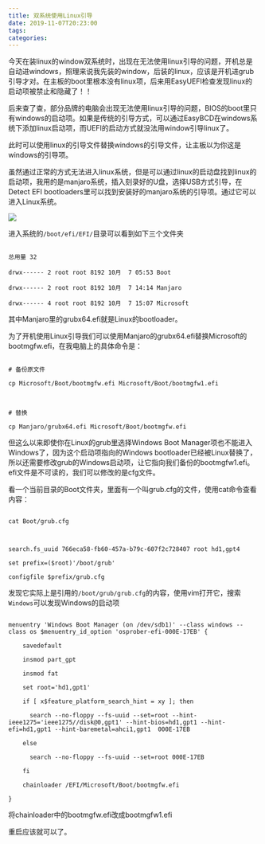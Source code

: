 ```yaml
---
title: 双系统使用Linux引导
date: 2019-11-07T20:23:00
tags:
categories:
---
```


今天在装linux的window双系统时，出现在无法使用linux引导的问题，开机总是自动进windows，照理来说我先装的window，后装的linux，应该是开机进grub引导才对。在主板的boot里根本没有linux项，后来用EasyUEFI检查发现linux的启动项被禁止和隐藏了！！

后来查了查，部分品牌的电脑会出现无法使用linux引导的问题，BIOS的boot里只有windows的启动项。如果是传统的引导方式，可以通过EasyBCD在windows系统下添加linux启动项，而UEFI的启动方式就没法用window引导linux了。

此时可以使用linux的引导文件替换windows的引导文件，让主板以为你这是windows的引导项。

虽然通过正常的方式无法进入linux系统，但是可以通过linux的启动盘找到linux的启动项，我用的是manjaro系统，插入刻录好的U盘，选择USB方式引导，在Detect EFI bootloaders里可以找到安装好的manjaro系统的引导项。通过它可以进入Linux系统。

![](https://img2018.cnblogs.com/blog/1205530/201911/1205530-20191107202144487-1238497231.jpg)



进入系统的`/boot/efi/EFI/`目录可以看到如下三个文件夹

```shell
总用量 32
drwx------ 2 root root 8192 10月  7 05:53 Boot
drwx------ 2 root root 8192 10月  7 14:14 Manjaro
drwx------ 4 root root 8192 10月  7 15:07 Microsoft
```

其中Manjaro里的grubx64.efi就是Linux的bootloader。

为了开机使用Linux引导我们可以使用Manjaro的grubx64.efi替换Microsoft的bootmgfw.efi，在我电脑上的具体命令是：

```shell
# 备份原文件
cp Microsoft/Boot/bootmgfw.efi Microsoft/Boot/bootmgfw1.efi

# 替换
cp Manjaro/grubx64.efi Microsoft/Boot/bootmgfw.efi
```

但这么以来即使你在Linux的grub里选择Windows Boot Manager项也不能进入Windows了，因为这个启动项指向的Windows bootloader已经被Linux替换了，所以还需要修改grub的Windows启动项，让它指向我们备份的bootmgfw1.efi。efi文件是不可读的，我们可以修改的是cfg文件。

看一个当前目录的Boot文件夹，里面有一个叫grub.cfg的文件，使用cat命令查看内容：

```shell
cat Boot/grub.cfg

search.fs_uuid 766eca58-fb60-457a-b79c-607f2c728407 root hd1,gpt4
set prefix=($root)'/boot/grub'
configfile $prefix/grub.cfg
```

发现它实际上是引用的`/boot/grub/grub.cfg`的内容，使用vim打开它，搜索`Windows`可以发现Windows的启动项

```shell
menuentry 'Windows Boot Manager (on /dev/sdb1)' --class windows --class os $menuentry_id_option 'osprober-efi-000E-17EB' {
	savedefault
	insmod part_gpt
	insmod fat
	set root='hd1,gpt1'
	if [ x$feature_platform_search_hint = xy ]; then
	  search --no-floppy --fs-uuid --set=root --hint-ieee1275='ieee1275//disk@0,gpt1' --hint-bios=hd1,gpt1 --hint-efi=hd1,gpt1 --hint-baremetal=ahci1,gpt1  000E-17EB
	else
	  search --no-floppy --fs-uuid --set=root 000E-17EB
	fi
	chainloader /EFI/Microsoft/Boot/bootmgfw.efi
}
```

将chainloader中的bootmgfw.efi改成bootmgfw1.efi

重启应该就可以了。
    